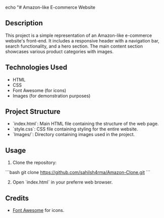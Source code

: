echo "# Amazon-like E-commerce Website

## Description

This project is a simple representation of an Amazon-like e-commerce website's front-end. It includes a responsive header with a navigation bar, search functionality, and a hero section. The main content section showcases various product categories with images.

## Technologies Used

- HTML
- CSS
- Font Awesome (for icons)
- Images (for demonstration purposes)

## Project Structure

- \`index.html\`: Main HTML file containing the structure of the web page.
- \`style.css\`: CSS file containing styling for the entire website.
- \`Images/\`: Directory containing images used in the project.

## Usage

1. Clone the repository:

\`\`\`bash
git clone https://github.com/sahilsh4rma/Amazon-Clone.git
\`\`\`

2. Open \`index.html\` in your preferre web browser.

## Credits

- [Font Awesome](https://fontawesome.com/) for icons.